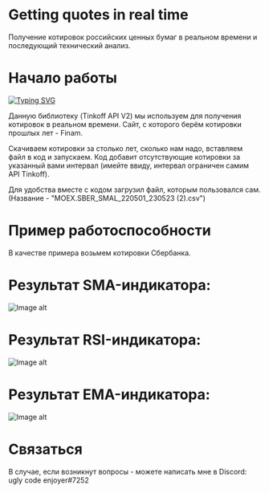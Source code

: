# Getting quotes in real time
Получение котировок российских ценных бумаг в реальном времени и последующий технический анализ.
# Начало работы
[![Typing SVG](https://readme-typing-svg.herokuapp.com?color=%2336BCF7&lines=pip+install+tinkoff-investments)](https://git.io/typing-svg)

Данную библиотеку (Tinkoff API V2) мы используем для получения котировок в реальном времени.
Сайт, с которого берём котировки прошлых лет - Finam.


Скачиваем котировки за столько лет, сколько нам надо, вставляем файл в код и запускаем. Код добавит отсутствующие котировки за указанный вами интервал (имейте ввиду, интервал ограничен самим API Tinkoff).


Для удобства вместе с кодом загрузил файл, которым пользовался сам. (Название - "MOEX.SBER_SMAL_220501_230523 (2).csv")

# Пример работоспособности

В качестве примера возьмем котировки Сбербанка.

# Результат SMA-индикатора:
![Image alt](https://github.com/neznayu-hub/getting-quotes-in-realtime/blob/main/pictures/SMA.jpg)

# Результат RSI-индикатора:
![Image alt](https://github.com/neznayu-hub/getting-quotes-in-realtime/blob/main/pictures/RSI.jpg)

# Результат EMA-индикатора:
![Image alt](https://github.com/neznayu-hub/getting-quotes-in-realtime/blob/main/pictures/EMA.jpg)

# Связаться

В случае, если возникнут вопросы - можете написать мне в Discord: ugly code enjoyer#7252


